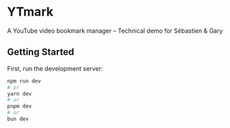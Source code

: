 # YTmark
A YouTube video bookmark manager – Technical demo for Sébastien &amp; Gary

## Getting Started

First, run the development server:

```bash
npm run dev
# or
yarn dev
# or
pnpm dev
# or
bun dev
```